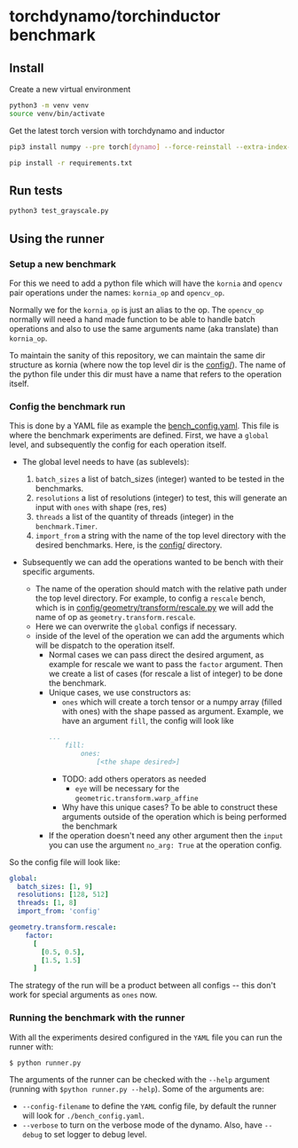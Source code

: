 # torchdynamo/torchinductor benchmark

## Install

Create a new virtual environment

```bash
python3 -m venv venv
source venv/bin/activate
```

Get the latest torch version with torchdynamo and inductor

```bash
pip3 install numpy --pre torch[dynamo] --force-reinstall --extra-index-url https://download.pytorch.org/whl/nightly/cu117
```

```bash
pip install -r requirements.txt
```

## Run tests

```bash
python3 test_grayscale.py
```

## Using the runner

### Setup a new benchmark

For this we need to add a python file which will have the `kornia` and `opencv` pair operations under the names: `kornia_op` and `opencv_op`.

Normally we for the `kornia_op` is just an alias to the op. The `opencv_op` normally will need a hand made function to be able to handle batch operations and also to use the same arguments name (aka translate) than `kornia_op`.

To maintain the sanity of this repository, we can maintain the same dir structure as kornia (where now the top level dir is the [config/](./config/)). The name of the python file under this dir must have a name that refers to the operation itself.

### Config the benchmark run

This is done by a YAML file as example the [bench_config.yaml](./bench_config.yaml). This file is where the benchmark experiments are defined. First, we have a `global` level, and subsequently the config for each operation itself.

- The global level needs to have (as sublevels):
  1. `batch_sizes` a list of batch_sizes (integer) wanted to be tested in the benchmarks.
  1. `resolutions` a list of resolutions (integer) to test, this will generate an input with `ones` with shape (res, res)
  1. `threads` a list of the quantity of threads (integer) in the `benchmark.Timer`.
  1. `import_from` a string with the name of the top level directory with the desired benchmarks. Here, is the  [config/](./config/) directory.

- Subsequently we can add the operations wanted to be bench with their specific arguments.
  - The name of the operation should match with the relative path under the top level directory. For example, to config a `rescale` bench, which is in [config/geometry/transform/rescale.py](./config/geometry/transform/rescale.py) we will add the name of op as `geometry.transform.rescale`.
  - Here we can overwrite the `global` configs if necessary.
  - inside of the level of the operation we can add the arguments which will be dispatch to the operation itself.
    - Normal cases we can pass direct the desired argument, as example for rescale we want to pass the `factor` argument. Then we create a list of cases (for rescale a list of integer) to be done the benchmark.
    - Unique cases, we use constructors as:
        - `ones` which will create a torch tensor or a numpy array (filled with ones) with the shape passed as argument. Example, we have an argument `fill`, the config will look like
        ```yaml
        ...
            fill:
                ones:
                    [<the shape desired>]
        ```
        - TODO: add others operators as needed
          - `eye` will be necessary for the `geometric.transform.warp_affine`
        - Why have this unique cases? To be able to construct these arguments outside of the operation which is being performed the benchmark
    - If the operation doesn't need any other argument then the `input` you can use the argument `no_arg: True` at the operation config.

So the config file will look like:
```yaml
global:
  batch_sizes: [1, 9]
  resolutions: [128, 512]
  threads: [1, 8]
  import_from: 'config'

geometry.transform.rescale:
    factor:
      [
        [0.5, 0.5],
        [1.5, 1.5]
      ]
```

The strategy of the run will be a product between all configs -- this don't work for special arguments as `ones` now.

### Running the benchmark with the runner
With all the experiments desired configured in the `YAML` file you can run the runner with:
```bash
$ python runner.py
```

The arguments of the runner can be checked with the `--help` argument (running with `$python runner.py --help`). Some of the arguments are:
- `--config-filename` to define the `YAML` config file, by default the runner will look for `./bench_config.yaml`.
- `--verbose` to turn on the verbose mode of the dynamo. Also, have `--debug` to set logger to debug level.

